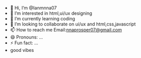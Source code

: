 - 👋 Hi, I’m @Ianmnna07
- 👀 I’m interested in html,ui/ux designing
- 🌱 I’m currently learning coding
- 💞️ I’m looking to collaborate on ui/ux and html,css,javascript
- 📫 How to reach me Email:nnaprosper07@gmail.com
- 😄 Pronouns: ...
- ⚡ Fun fact: ...
- good vibes 

<!---
Ianmnna07/Ianmnna07 is a ✨ special ✨ repository because its `README.md` (this file) appears on your GitHub profile.
You can click the Preview link to take a look at your changes.
--->
